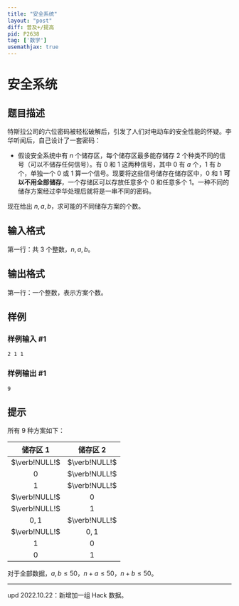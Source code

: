 ```yaml
---
title: "安全系统"
layout: "post"
diff: 普及+/提高
pid: P2638
tag: ['数学']
usemathjax: true
---
```


# 安全系统
## 题目描述

特斯拉公司的六位密码被轻松破解后，引发了人们对电动车的安全性能的怀疑。李华听闻后，自己设计了一套密码：

- 假设安全系统中有 $n$ 个储存区，每个储存区最多能存储存 $2$ 个种类不同的信号（可以不储存任何信号）。有 $0$ 和 $1$ 这两种信号，其中 $0$ 有 $a$ 个，$1$ 有 $b$ 个，单独一个 $0$ 或 $1$ 算一个信号。现要将这些信号储存在储存区中，$0$ 和 $1$ **可以不用全部储存**，一个存储区可以存放任意多个 $0$ 和任意多个 $1$。一种不同的储存方案经过李华处理后就将是一串不同的密码。

现在给出 $n,a,b$，求可能的不同储存方案的个数。

## 输入格式

第一行：共 $3$ 个整数，$n,a,b$。

## 输出格式

第一行：一个整数，表示方案个数。

## 样例

### 样例输入 #1
```
2 1 1
```
### 样例输出 #1
```
9
```
## 提示

所有 $9$ 种方案如下：

| 储存区 $1$ | 储存区 $2$ |
| :----------: | :----------: |
| $\verb!NULL!$ | $\verb!NULL!$ |
| $0$ | $\verb!NULL!$ |
| $1$ | $\verb!NULL!$ |
| $\verb!NULL!$ | $0$ |
| $\verb!NULL!$ | $1$ |
| $0,1$ | $\verb!NULL!$ |
| $\verb!NULL!$ | $0,1$ |
| $1$ | $0$ |
| $0$ | $1$ |

对于全部数据，$a,b\le 50$，$n+a\le 50$，$n+b\le 50$。

---

$\text{upd 2022.10.22}$：新增加一组 Hack 数据。
